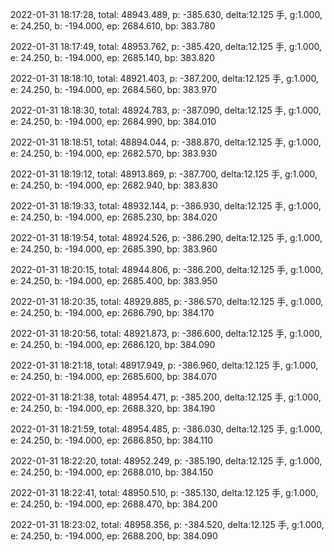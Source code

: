 2022-01-31 18:17:28, total: 48943.489, p: -385.630, delta:12.125 手, g:1.000, e: 24.250, b: -194.000, ep: 2684.610, bp: 383.780

2022-01-31 18:17:49, total: 48953.762, p: -385.420, delta:12.125 手, g:1.000, e: 24.250, b: -194.000, ep: 2685.140, bp: 383.820

2022-01-31 18:18:10, total: 48921.403, p: -387.200, delta:12.125 手, g:1.000, e: 24.250, b: -194.000, ep: 2684.560, bp: 383.970

2022-01-31 18:18:30, total: 48924.783, p: -387.090, delta:12.125 手, g:1.000, e: 24.250, b: -194.000, ep: 2684.990, bp: 384.010

2022-01-31 18:18:51, total: 48894.044, p: -388.870, delta:12.125 手, g:1.000, e: 24.250, b: -194.000, ep: 2682.570, bp: 383.930

2022-01-31 18:19:12, total: 48913.869, p: -387.700, delta:12.125 手, g:1.000, e: 24.250, b: -194.000, ep: 2682.940, bp: 383.830

2022-01-31 18:19:33, total: 48932.144, p: -386.930, delta:12.125 手, g:1.000, e: 24.250, b: -194.000, ep: 2685.230, bp: 384.020

2022-01-31 18:19:54, total: 48924.526, p: -386.290, delta:12.125 手, g:1.000, e: 24.250, b: -194.000, ep: 2685.390, bp: 383.960

2022-01-31 18:20:15, total: 48944.806, p: -386.200, delta:12.125 手, g:1.000, e: 24.250, b: -194.000, ep: 2685.400, bp: 383.950

2022-01-31 18:20:35, total: 48929.885, p: -386.570, delta:12.125 手, g:1.000, e: 24.250, b: -194.000, ep: 2686.790, bp: 384.170

2022-01-31 18:20:56, total: 48921.873, p: -386.600, delta:12.125 手, g:1.000, e: 24.250, b: -194.000, ep: 2686.120, bp: 384.090

2022-01-31 18:21:18, total: 48917.949, p: -386.960, delta:12.125 手, g:1.000, e: 24.250, b: -194.000, ep: 2685.600, bp: 384.070

2022-01-31 18:21:38, total: 48954.471, p: -385.200, delta:12.125 手, g:1.000, e: 24.250, b: -194.000, ep: 2688.320, bp: 384.190

2022-01-31 18:21:59, total: 48954.485, p: -386.030, delta:12.125 手, g:1.000, e: 24.250, b: -194.000, ep: 2686.850, bp: 384.110

2022-01-31 18:22:20, total: 48952.249, p: -385.190, delta:12.125 手, g:1.000, e: 24.250, b: -194.000, ep: 2688.010, bp: 384.150

2022-01-31 18:22:41, total: 48950.510, p: -385.130, delta:12.125 手, g:1.000, e: 24.250, b: -194.000, ep: 2688.470, bp: 384.200

2022-01-31 18:23:02, total: 48958.356, p: -384.520, delta:12.125 手, g:1.000, e: 24.250, b: -194.000, ep: 2688.200, bp: 384.090
